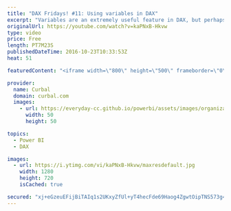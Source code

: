 ```yaml
---
title: "DAX Fridays! #11: Using variables in DAX"
excerpt: "Variables are an extremely useful feature in DAX, but perhaps not a well known one. Variables, 1. Make your formulas more readable 2. You can reuse them through your report 3. Can also be tables 4. Are more efficient  Download our Growth dashboard if you want to see the example live:http://curbal.com/blog/the-ultimate-dashboard-to-track-your-website-growth-with-google-analytics-and-power-bi-supercharged-excel"
originalUrl: https://youtube.com/watch?v=kaPNxB-Hkvw
type: video
price: Free
length: PT7M23S
publishedDateTime: 2016-10-23T10:33:53Z
heat: 51

featuredContent: "<iframe width=\"800\" height=\"500\" frameborder=\"0\" src=\"https://www.youtube.com/embed/kaPNxB-Hkvw\" allow=\"accelerometer; autoplay; encrypted-media; gyroscope; picture-in-picture\" allowfullscreen></iframe>"

provider:
  name: Curbal
  domain: curbal.com
  images:
    - url: https://everyday-cc.github.io/powerbi/assets/images/organizations/curbal.com-50x50.jpg
      width: 50
      height: 50

topics:
  - Power BI
  - DAX

images:
  - url: https://i.ytimg.com/vi/kaPNxB-Hkvw/maxresdefault.jpg
    width: 1280
    height: 720
    isCached: true

secured: "xj+eGzeuEFijBiTAIq1s2UKxyZfUl+yT4hecFde69Haog4ZgwtOipTNS573g4uQPrGnWaEdICgQ2EgNjmg8cD7b+umIhRVn9UwCqhKnARMvtcIANtVSkzVHkw9ej9ZJUTXZ4UZzMiTJG7bVme+3NGnE5jgQteSFz7II8TJd6a2JcrIV8RmBDIACdKSFuX5ICj9lETeb9X9+iPCH3f1Gs6fij0xx05/B04xC6GpsYxYZlvWvae0wfB7a2fv2mR2ZfCM9BUs6+DEGiAjS0vT7Jhr9q9RCiUNjLE9c++Pc7U13t9J4LXFufBbJRYOrqguyzJqx5aKGKFwZaNADMM+ZblRoPj9GSECeQPz90PTVLD0hFxW025/LoN//eJ00XTgYhW8jPZDwZY7n4FJV9I5uILukcT3MPYwbqNPjTjJ3gN8g=;MdidClsSeCdo4fQgk14EOQ=="
---
```


